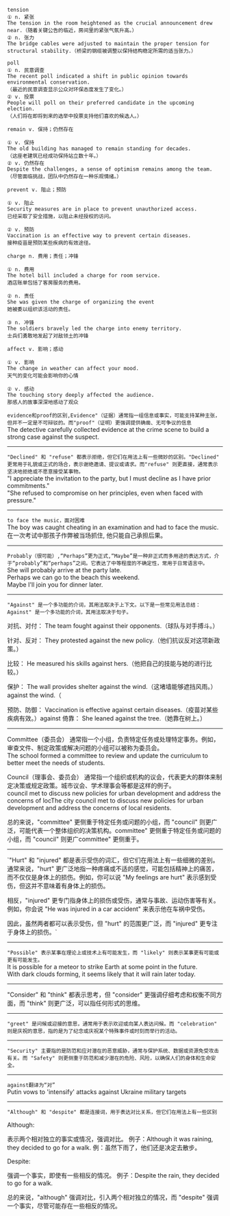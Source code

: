 
```
tension
① n. 紧张
The tension in the room heightened as the crucial announcement drew near.（随着关键公告的临近，房间里的紧张气氛升高。）
② n. 张力
The bridge cables were adjusted to maintain the proper tension for structural stability.（桥梁的钢缆被调整以保持结构稳定所需的适当张力。）
```
```
poll
① n. 民意调查
The recent poll indicated a shift in public opinion towards environmental conservation.
（最近的民意调查显示公众对环保态度发生了变化。）
② v. 投票
People will poll on their preferred candidate in the upcoming election.
（人们将在即将到来的选举中投票支持他们喜欢的候选人。）
```

```
remain v. 保持；仍然存在

① v. 保持
The old building has managed to remain standing for decades.
（这座老建筑已经成功保持站立数十年。）
② v. 仍然存在
Despite the challenges, a sense of optimism remains among the team.
（尽管面临挑战，团队中仍然存在一种乐观情绪。）
```

```
prevent v. 阻止；预防

① v. 阻止
Security measures are in place to prevent unauthorized access.  
已经采取了安全措施，以阻止未经授权的访问。

② v. 预防
Vaccination is an effective way to prevent certain diseases.  
接种疫苗是预防某些疾病的有效途径。
```
```
charge n. 费用；责任；冲锋

① n. 费用
The hotel bill included a charge for room service.  
酒店账单包括了客房服务的费用。

② n. 责任
She was given the charge of organizing the event  
她被委以组织该活动的责任。

③ n. 冲锋
The soldiers bravely led the charge into enemy territory.  
士兵们勇敢地发起了对敌领土的冲锋
```

```
affect v. 影响；感动

① v. 影响
The change in weather can affect your mood.  
天气的变化可能会影响你的心情

② v. 感动
The touching story deeply affected the audience.  
那感人的故事深深地感动了观众
```

`evidence和proof的区别,Evidence"（证据）通常指一组信息或事实，可能支持某种主张，但并不一定是不可辩驳的。而"proof"（证明）更强调提供确凿、无可争议的信息`  
The detective carefully collected evidence at the crime scene to build a strong case against the suspect.  
***
`"Declined" 和 "refuse" 都表示拒绝，但它们在用法上有一些微妙的区别。"Declined" 更常用于礼貌或正式的场合，表示谢绝邀请、提议或请求。而"refuse" 则更直接，通常表示坚决地拒绝或不愿意接受某事物。`  
"I appreciate the invitation to the party, but I must decline as I have prior commitments."  
"She refused to compromise on her principles, even when faced with pressure."  
***
`to face the music，面对困难`  
The boy was caught cheating in an examination and had to face the music.  
在一次考试中那孩子作弊被当场抓住, 他只能自己承担后果。  
***
`Probably（很可能）,“Perhaps”更为正式,“Maybe”是一种非正式而多用途的表达方式，介于“probably”和“perhaps”之间。它表达了中等程度的不确定性，常用于日常语言中。`  
She will probably arrive at the party late.  
Perhaps we can go to the beach this weekend.  
Maybe I'll join you for dinner later.  
***
`"Against" 是一个多功能的介词，其用法取决于上下文。以下是一些常见用法总结：Against" 是一个多功能的介词，其用法取决于句子。`

对抗、对付： The team fought against their opponents.（球队与对手搏斗。）

针对、反对： They protested against the new policy.（他们抗议反对这项新政策。）

比较： He measured his skills against hers.（他把自己的技能与她的进行比较。）

保护： The wall provides shelter against the wind.（这堵墙能够遮挡风雨。） against the wind.（

预防、防御： Vaccination is effective against certain diseases.（疫苗对某些疾病有效。）against
倚靠： She leaned against the tree.（她靠在树上。）  
***
Committee（委员会） 通常指一个小组，负责特定任务或处理特定事务。例如，审查文件、制定政策或解决问题的小组可以被称为委员会。  
The school formed a committee to review and update the curriculum to better meet the needs of students.  

Council（理事会、委员会） 通常指一个组织或机构的议会，代表更大的群体来制定决策或规定政策。城市议会、学术理事会等都是这样的例子。  
council met to discuss new policies for urban development and address the concerns of locThe city council met to discuss new policies for urban development and address the concerns of local residents.

总的来说，"committee" 更侧重于特定任务或问题的小组，而 "council" 则更广泛，可能代表一个整体组织的决策机构。committee" 更侧重于特定任务或问题的小组，而 "council" 则更广committee" 更侧重于。  

***
`"Hurt" 和 "injured" 都是表示受伤的词汇，但它们在用法上有一些细微的差别。通常来说，"hurt" 更广泛地指一种疼痛或不适的感觉，可能包括精神上的痛苦，而不仅仅是身体上的损伤。例如，你可以说 "My feelings are hurt" 表示感到受伤，但这并不意味着有身体上的损伤。

相反，"injured" 更专门指身体上的损伤或受伤，通常与事故、运动伤害等有关。例如，你会说 "He was injured in a car accident" 来表示他在车祸中受伤。

因此，虽然两者都可以表示受伤，但 "hurt" 的范围更广泛，而 "injured" 更专注于身体上的损伤。`  
***  
`"Possible" 表示某事在理论上或技术上有可能发生，而 "likely" 则表示某事更有可能或更有可能发生。`  
It is possible for a meteor to strike Earth at some point in the future.  
With dark clouds forming, it seems likely that it will rain later today.  
***  
"Consider" 和 "think" 都表示思考，但 "consider" 更强调仔细考虑和权衡不同方面，而 "think" 则更广泛，可以指任何形式的思维。  
***  
`"greet" 是问候或迎接的意思，通常用于表示欢迎或向某人表达问候。而 "celebration" 则是庆祝的意思，指的是为了纪念或庆祝某个特殊事件或时刻而举行的活动。`  
***  
`"Security" 主要指的是防范和应对潜在的恶意威胁，通常与保护系统、数据或资源免受攻击有关。而 "Safety" 则更侧重于防范和减少潜在的危险、风险，以确保人们的身体和生命安全。`  
***  
`against翻译为“对”`  
Putin vows to 'intensify' attacks against Ukraine military targets  
***  
`"Although" 和 "despite" 都是连接词，用于表达对比关系，但它们在用法上有一些区别`

Although:

表示两个相对独立的事实或情况，强调对比。
例子：Although it was raining, they decided to go for a walk.
例：虽然下雨了，他们还是决定去散步。

Despite:

强调一个事实，即使有一些相反的情况。
例子：Despite the rain, they decided to go for a walk.

总的来说，"although" 强调对比，引入两个相对独立的情况，而 "despite" 强调一个事实，尽管可能存在一些相反的情况。